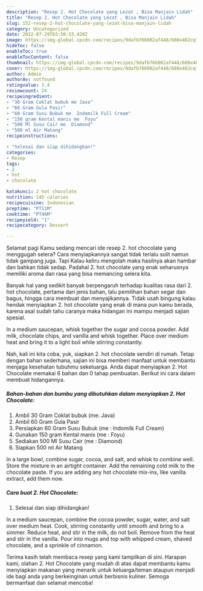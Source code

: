 ```yaml
---
description: "Resep 2. Hot Chocolate yang Lezat , Bisa Manjain Lidah"
title: "Resep 2. Hot Chocolate yang Lezat , Bisa Manjain Lidah"
slug: 152-resep-2-hot-chocolate-yang-lezat-bisa-manjain-lidah
category: Uncategorized
date: 2022-07-29T03:50:53.428Z
image: https://img-global.cpcdn.com/recipes/9dafb766002af448/680x482cq70/2-hot-chocolate-foto-resep-utama.jpg
hideToc: false
enableToc: true
enableTocContent: false
thumbnail: https://img-global.cpcdn.com/recipes/9dafb766002af448/680x482cq70/2-hot-chocolate-foto-resep-utama.jpg
cover: https://img-global.cpcdn.com/recipes/9dafb766002af448/680x482cq70/2-hot-chocolate-foto-resep-utama.jpg
author: Admin
authorAv: notfound
ratingvalue: 3.4
reviewcount: 24
recipeingredient:
- "30 Gram Coklat bubuk me Java"
- "60 Gram Gula Pasir"
- "60 Gram Susu Bubuk me  Indomilk Full Cream"
- "150 gram Kental manis me  Foyu"
- "500 Ml Susu Cair me  Diamond"
- "500 ml Air Matang"
recipeinstructions:

- "Selesai dan siap dihidangkan!"
categories:
- Resep
tags:
- 2
- hot
- chocolate

katakunci: 2 hot chocolate 
nutrition: 145 calories
recipecuisine: Indonesian
preptime: "PT11M"
cooktime: "PT46M"
recipeyield: "1"
recipecategory: Dessert

---
```



Selamat pagi Kamu sedang mencari ide resep 2. hot chocolate yang menggugah selera? Cara menyiapkannya sangat tidak terlalu sulit namun tidak gampang juga. Tapi Kalau keliru mengolah maka hasilnya akan hambar dan bahkan tidak sedap. Padahal 2. hot chocolate yang enak seharusnya memiliki aroma dan rasa yang bisa memancing selera kita.


Banyak hal yang sedikit banyak berpengaruh terhadap kualitas rasa dari 2. hot chocolate, pertama dari jenis bahan, lalu pemilihan bahan segar dan bagus, hingga cara membuat dan menyajikannya. Tidak usah bingung kalau hendak menyiapkan 2. hot chocolate yang enak di mana pun kamu berada, karena asal sudah tahu caranya maka hidangan ini mampu menjadi sajian spesial.

In a medium saucepan, whisk together the sugar and cocoa powder. Add milk, chocolate chips, and vanilla and whisk together. Place over medium heat and bring it to a light boil while stirring constantly.


Nah, kali ini kita coba, yuk, siapkan 2. hot chocolate sendiri di rumah. Tetap dengan bahan sederhana, sajian ini bisa memberi manfaat untuk membantu menjaga kesehatan tubuhmu sekeluarga. Anda dapat menyiapkan 2. Hot Chocolate memakai 6 bahan dan 0 tahap pembuatan. Berikut ini cara dalam membuat hidangannya.

<!--inarticleads1-->

##### Bahan-bahan dan bumbu yang dibutuhkan dalam menyiapkan 2. Hot Chocolate:

1. Ambil 30 Gram Coklat bubuk (me: Java)
1. Ambil 60 Gram Gula Pasir
1. Persiapkan 60 Gram Susu Bubuk (me : Indomilk Full Cream)
1. Gunakan 150 gram Kental manis (me : Foyu)
1. Sediakan 500 Ml Susu Cair (me : Diamond)
1. Siapkan 500 ml Air Matang


In a large bowl, combine sugar, cocoa, and salt, and whisk to combine well. Store the mixture in an airtight container. Add the remaining cold milk to the chocolate paste. If you are adding any hot chocolate mix-ins, like vanilla extract, add them now. 

<!--inarticleads2-->

##### Cara buat 2. Hot Chocolate:


1. Selesai dan siap dihidangkan!

In a medium saucepan, combine the cocoa powder, sugar, water, and salt over medium heat. Cook, stirring constantly until smooth and bring to a simmer. Reduce heat, and stir in the milk, do not boil. Remove from the heat and stir in the vanilla. Pour into mugs and top with whipped cream, shaved chocolate, and a sprinkle of cinnamon. 

Terima kasih telah membaca resep yang kami tampilkan di sini. Harapan kami, olahan 2. Hot Chocolate yang mudah di atas dapat membantu kamu menyiapkan makanan yang menarik untuk keluarga/teman ataupun menjadi ide bagi anda yang berkeinginan untuk berbisnis kuliner. Semoga bermanfaat dan selamat mencoba!

